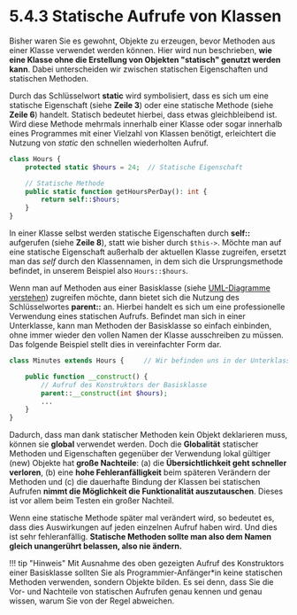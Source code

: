 # 5.4.3 Statische Aufrufe von Klassen

Bisher waren Sie es gewohnt, Objekte zu erzeugen, bevor Methoden aus einer Klasse verwendet werden können. Hier wird nun beschrieben, **wie eine Klasse ohne die Erstellung von Objekten "statisch" genutzt werden kann**. Dabei unterscheiden wir zwischen statischen Eigenschaften und statischen Methoden.

Durch das Schlüsselwort **static** wird symbolisiert, dass es sich um eine statische Eigenschaft (siehe **Zeile 3**) oder eine statische Methode (siehe **Zeile 6**) handelt. Statisch bedeutet hierbei, dass etwas gleichbleibend ist. Wird diese Methode mehrmals innerhalb einer Klasse oder sogar innerhalb eines Programmes mit einer Vielzahl von Klassen benötigt, erleichtert die Nutzung von _static_ den schnellen wiederholten Aufruf.

```php linenums="1"
class Hours {
    protected static $hours = 24;  // Statische Eigenschaft

    // Statische Methode
    public static function getHoursPerDay(): int {
        return self::$hours;
    }
}
```

In einer Klasse selbst werden statische Eigenschaften durch **self::** aufgerufen (siehe **Zeile 8**), statt wie bisher durch `$this->`. Möchte man auf eine statische Eigenschaft außerhalb der aktuellen Klasse zugreifen, ersetzt man das _self_ durch den Klassennamen, in dem sich die Ursprungsmethode befindet, in unserem Beispiel also `Hours::$hours`.

Wenn man auf Methoden aus einer Basisklasse (siehe [UML-Diagramme verstehen](5.4.2UMLDiagrammeverstehen.md)) zugreifen möchte, dann bietet sich die Nutzung des Schlüsselwortes **parent::** an. Hierbei handelt es sich um eine professionelle Verwendung eines statischen Aufrufs. Befindet man sich in einer Unterklasse, kann man Methoden der Basisklasse so einfach einbinden, ohne immer wieder den vollen Namen der Klasse ausschreiben zu müssen. Das folgende Beispiel stellt dies in vereinfachter Form dar.

```php linenums="1"
class Minutes extends Hours {     // Wir befinden uns in der Unterklasse

    public function __construct() {
        // Aufruf des Konstruktors der Basisklasse
        parent::__construct(int $hours);  
        ...
    }
}
```

Dadurch, dass man dank statischer Methoden kein Objekt deklarieren muss, können sie **global** verwendet werden. Doch die **Globalität** statischer Methoden und Eigenschaften gegenüber der Verwendung lokal gültiger (new) Objekte hat **große Nachteile**: (a) die **Übersichtlichkeit geht schneller verloren**, (b) eine **hohe Fehleranfälligkeit** beim späteren Verändern der Methoden und (c) die dauerhafte Bindung der Klassen bei statischen Aufrufen **nimmt die Möglichkeit die Funktionalität auszutauschen**. Dieses ist vor allem beim Testen ein großer Nachteil.

Wenn eine statische Methode später mal verändert wird, so bedeutet es, dass dies Auswirkungen auf jeden einzelnen Aufruf haben wird. Und dies ist sehr fehleranfällig. **Statische Methoden sollte man also dem Namen gleich unangerührt belassen, also nie ändern.**

!!! tip "Hinweis"
    Mit Ausnahme des oben gezeigten Aufruf des Konstruktors einer Basisklasse sollten Sie als Programmier-Anfänger*in keine statischen Methoden verwenden, sondern Objekte bilden. Es sei denn, dass Sie die Vor- und Nachteile von statischen Aufrufen genau kennen und genau wissen, warum Sie von der Regel abweichen.
